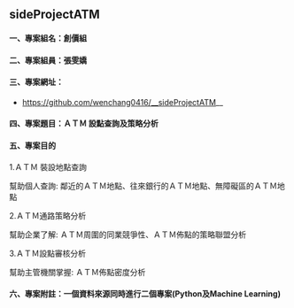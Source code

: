 ## sideProjectATM
#### 一、專案組名：創價組
#### 二、專案組員：張雯嬌
#### 三、專案網址：
- https://github.com/wenchang0416/__sideProjectATM__
#### 四、專案題目：ＡＴＭ 設點查詢及策略分析
#### 五、專案目的

1.ＡＴＭ 裝設地點查詢
 
幫助個人查詢: 鄰近的ＡＴＭ地點、往來銀行的ＡＴＭ地點、無障礙區的ＡＴＭ地點

2.ＡＴＭ通路策略分析

幫助企業了解: ＡＴＭ周圍的同業競爭性、ＡＴＭ佈點的策略聯盟分析

3.ＡＴＭ設點審核分析

幫助主管機關掌握: ＡＴＭ佈點密度分析

#### 六、專案附註：一個資料來源同時進行二個專案(Python及Machine Learning)
